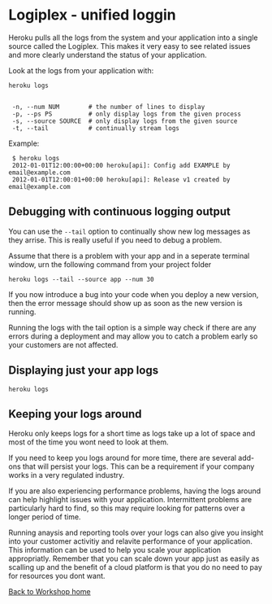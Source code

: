 <link href="index.css" rel="stylesheet" type="text/css">

# Logiplex - unified loggin

  Heroku pulls all the logs from the system and your application into a single source called the Logiplex.  This makes it very easy to see related issues and more clearly understand the status of your application.

  Look at the logs from your application with:
  
    heroku logs 


     -n, --num NUM        # the number of lines to display
     -p, --ps PS          # only display logs from the given process
     -s, --source SOURCE  # only display logs from the given source
     -t, --tail           # continually stream logs

Example:

     $ heroku logs
     2012-01-01T12:00:00+00:00 heroku[api]: Config add EXAMPLE by email@example.com
     2012-01-01T12:00:01+00:00 heroku[api]: Release v1 created by email@example.com


## Debugging with continuous logging output

  You can use the `--tail` option to continually show new log messages as they arrise.  This is really useful if you need to debug a problem.
  
  Assume that there is a problem with your app and in a seperate terminal window, urn the following command from your project folder
  
    heroku logs --tail --source app --num 30

  If you now introduce a bug into your code when you deploy a new version, then the error message should show up as soon as the new version is running.
  
  Running the logs with the tail option is a simple way check if there are any errors during a deployment and may allow you to catch a problem early so your customers are not affected.
  


## Displaying just your app logs


    heroku logs 



## Keeping your logs around

  Heroku only keeps logs for a short time as logs take up a lot of space and most of the time you wont need to look at them.
  
  If you need to keep you logs around for more time, there are several add-ons that will persist your logs.  This can be a requirement if your company works in a very regulated industry.
  
  If you are also experiencing performance problems, having the logs around can help highlight issues with your application.  Intermittent problems are particularly hard to find, so this may require looking for patterns over a longer period of time.
  
  Running anaysis and reporting tools over your logs can also give you insight into your customer activitiy and relavite performance of your application.  This information can be used to help you scale your application appropriatly.  Remember that you can scale down your app just as easily as scalling up and the benefit of a cloud platform is that you do no need to pay for resources you dont want.

  
[Back to Workshop home](index.html)


